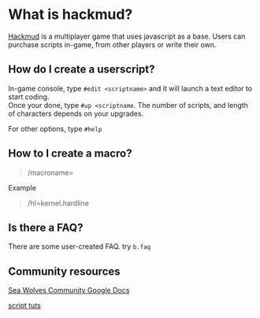 # What is hackmud?

[Hackmud](http://store.steampowered.com/app/469920/) is a multiplayer game that uses javascript as a base. Users can purchase scripts in-game, from other players or write their own. 



## How do I create a userscript?

In-game console, type ```#edit <scriptname>``` and it will launch a text editor to start coding.  
Once your done, type ```#up <scriptname```. The number of scripts, and length of characters depends on your upgrades.

For other options, type ```#help``` 

## How to I create a macro?

> /macroname=<scriptname>

Example

>/hl=kernel.hardline

## Is there a FAQ?

There are some user-created FAQ. try ```b.faq```

## Community resources

[Sea Wolves Community Google Docs](https://docs.google.com/spreadsheets/d/1qU235L-s6-2banGsNE-9I91jAV4Tzhq5qdZg1acnDLo/htmlview?sle=true#gid=431181233)


[script tuts](https://docs.google.com/document/d/1cNms-T_KSFy0F5j1xHXrUZEGd7AM49QEork3KlpGqkc/)
